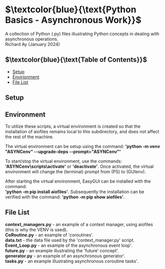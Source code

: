 # $`\textcolor{blue}{\text{Python Basics - Asynchronous Work}}`$
A collection of Python (.py) files illustrating Python concepts in dealing 
with asynchronous operations.  
Richard Ay (January 2024)

## $`\textcolor{blue}{\text{Table of Contents}}`$  
* [Setup](#setup)
* [Envirionment](#environment)
* [File List](#file-list)



## Setup
  

## Environment
To utilize these scripts, a virtual environment is created so that the installation of aiofiles remains
local to this subdirectory, and does not affect the rest of the machine.

The virtual environment can be setup using the command: 
**'python -m venv "ASYNCenv" --upgrade-deps --prompt="ASYNCenv"'**

To start/stop the virtual environment, use the commands: **'ASYNCenv\scripts\activate'** or **'deactivate'**. Once
activated, the virtual environment will change the (terminal) prompt from (PS) to (GUIenv).

After starting the virtual environment, EasyGUI can be installed with the command:  
**'python -m pip install aiofiles'**.  Subsequently the installation can be verified with the command: 
**'python -m pip show aiofiles'**.   




## File List
**context_managers.py** - an example of a context manager, using aiofiles (this is why the VENV is used).  
**CoRoutine.py** - an example of 'coroutines'.  
**data.txt** - the data file used by the 'context_manager.py' script.  
**Event_Loop.py** - an example of the asynchronous event loop'.  
**future.py** - an example illustrating the 'future' concept'.  
**generator.py** - an example of an asynchronous generator'.  
**tasks.py** - an example illustrating asynchronous coroutine tasks'.  

 
 

